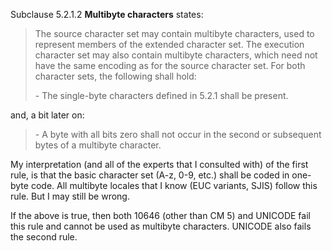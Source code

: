 Subclause 5.2.1.2 **Multibyte characters** states:

> The source character set may contain multibyte characters, used to represent
> members of the extended character set. The execution character set may also
> contain multibyte characters, which need not have the same encoding as for the
> source character set. For both character sets, the following shall hold:
>
> \- The single-byte characters defined in 5.2.1 shall be present.

and, a bit later on:

> \- A byte with all bits zero shall not occur in the second or subsequent bytes
> of a multibyte character.

My interpretation (and all of the experts that I consulted with) of the first
rule, is that the basic character set (A-z, 0-9, etc.) shall be coded in
one-byte code. All multibyte locales that I know (EUC variants, SJIS) follow
this rule. But I may still be wrong.

If the above is true, then both 10646 (other than CM 5\) and UNICODE fail this
rule and cannot be used as multibyte characters. UNICODE also fails the second
rule.
